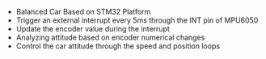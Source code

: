 - Balanced Car Based on STM32 Platform
- Trigger an external interrupt every 5ms through the INT pin of MPU6050
- Update the encoder value during the interrupt
- Analyzing attitude based on encoder numerical changes
- Control the car attitude through the speed and position loops

